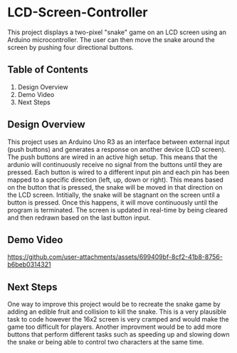 # LCD-Screen-Controller

This project displays a two-pixel "snake" game on an LCD screen using an Arduino microcontroller. The user can then move the snake around the screen by pushing four directional buttons.

## Table of Contents

  1) Design Overview
  2) Demo Video
  3) Next Steps

## Design Overview
This project uses an Arduino Uno R3 as an interface between external input (push buttons) and generates a response on another device (LCD screen). The push buttons are wired in an active high setup. This means that the ardunio will continuously receive no signal from the buttons until they are pressed. Each button is wired to a different input pin and each pin has been mapped to a specific direction (left, up, down or right). This means based on the button that is pressed, the snake will be moved in that direction on the LCD screen.
Intitially, the snake will be stagnant on the screen until a button is pressed. Once this happens, it will move continuously until the program is terminated. The screen is updated in real-time by being cleared and then redrawn based on the last button input.

## Demo Video
https://github.com/user-attachments/assets/699409bf-8cf2-41b8-8756-b6beb0314321

## Next Steps
One way to improve this project would be to recreate the snake game by adding an edible fruit and collision to kill the snake. This is a very plausible task to code however the 16x2 screen is very cramped and would make the game too difficult for players. Another improvment would be to add more buttons that perform different tasks such as speeding up and slowing down the snake or being able to control two characters at the same time.
